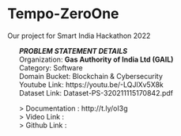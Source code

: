 # Tempo-ZeroOne
Our project for Smart India Hackathon 2022

<ul>
<b><i>PROBLEM STATEMENT DETAILS</b></i>
<br>
Organization: <b>Gas Authority of India Ltd (GAIL)<br></b>
Category: Software		<br>
Domain Bucket: Blockchain & Cybersecurity <br>
Youtube Link: https://youtu.be/-LQJlXv5X8k	<br>
Dataset Link: Dataset-PS-320211115170842.pdf<br>
</ul>


<ul>
  > Documentation :  http://t.ly/oI3g <br>
  > Video Link    :   <br>
  > Github Link   :  
  </ul>
